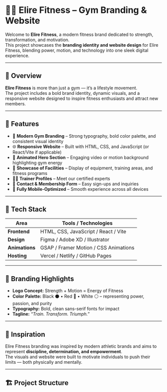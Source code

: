 # 🏋️‍♂️ Elire Fitness – Gym Branding & Website

Welcome to **Elire Fitness**, a modern fitness brand dedicated to strength, transformation, and motivation.  
This project showcases the **branding identity and website design** for Elire Fitness, blending power, motion, and technology into one sleek digital experience.

---

## 🚀 Overview

**Elire Fitness** is more than just a gym — it’s a lifestyle movement.  
The project includes a bold brand identity, dynamic visuals, and a responsive website designed to inspire fitness enthusiasts and attract new members.

---

## 🎯 Features

- 💪 **Modern Gym Branding** – Strong typography, bold color palette, and consistent visual identity  
- 🌐 **Responsive Website** – Built with HTML, CSS, and JavaScript (or React/Vite if applicable)  
- 🎥 **Animated Hero Section** – Engaging video or motion background highlighting gym energy  
- 📸 **Showcase of Facilities** – Display of equipment, training areas, and fitness programs  
- 🧍‍♂️ **Trainer Profiles** – Meet our certified experts  
- 💬 **Contact & Membership Form** – Easy sign-ups and inquiries  
- 📱 **Fully Mobile-Optimized** – Smooth experience across all devices  

---

## 🧩 Tech Stack

| Area | Tools / Technologies |
|------|-----------------------|
| **Frontend** | HTML, CSS, JavaScript / React / Vite |
| **Design** | Figma / Adobe XD / Illustrator |
| **Animations** | GSAP / Framer Motion / CSS Animations |
| **Hosting** | Vercel / Netlify / GitHub Pages |

---

## 🎨 Branding Highlights

- **Logo Concept:** Strength + Motion = Energy of Fitness  
- **Color Palette:** Black ⚫ • Red 🔴 • White ⚪ – representing power, passion, and purity  
- **Typography:** Bold, clean sans-serif fonts for impact  
- **Tagline:** *“Train. Transform. Triumph.”*  

---

## 🧠 Inspiration

Elire Fitness branding was inspired by modern athletic brands and aims to represent **discipline, determination, and empowerment**.  
The visuals and website were built to motivate individuals to push their limits — both physically and mentally.

---

## 🏗️ Project Structure

